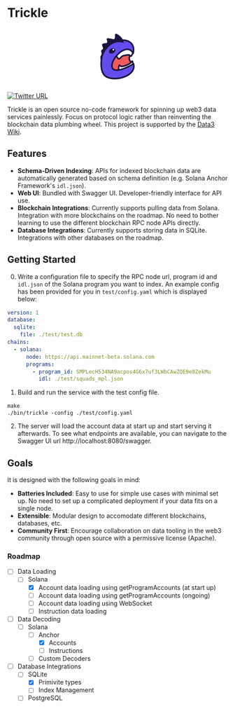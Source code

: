 # Trickle

<div align="center">
    <img width="128px" src="https://raw.githubusercontent.com/data3-wiki/static-assets/main/Trickle-Logo.png">
</div>

[![Twitter URL](https://img.shields.io/twitter/url/https/twitter.com/data3_wiki.svg?style=social&label=Follow%20%40Data3_Wiki)](https://twitter.com/data3_wiki)

Trickle is an open source no-code framework for spinning up web3 data services painlessly. Focus on protocol logic rather than reinventing the blockchain data plumbing wheel. This project is supported by the [Data3 Wiki](https://www.data3.wiki/).

## Features

- **Schema-Driven Indexing**: APIs for indexed blockchain data are automatically generated based on schema definition (e.g. Solana Anchor Framework's `idl.json`).
- **Web UI**: Bundled with Swagger UI. Developer-friendly interface for API use.
- **Blockchain Integrations**: Currently supports pulling data from Solana. Integration with more blockchains on the roadmap. No need to bother learning to use the different blockchain RPC node APIs directly.
- **Database Integrations**: Currently supports storing data in SQLite. Integrations with other databases on the roadmap.

## Getting Started

0. Write a configuration file to specify the RPC node url, program id and `idl.json` of the Solana program you want to index. An example config has been provided for you in `test/config.yaml` which is displayed below:

```yaml
version: 1
database:
  sqlite:
    file: ./test/test.db
chains:
  - solana:
      node: https://api.mainnet-beta.solana.com
      programs:
        - program_id: SMPLecH534NA9acpos4G6x7uf3LWbCAwZQE9e8ZekMu
          idl: ./test/squads_mpl.json
```

1. Build and run the service with the test config file.

```
make
./bin/trickle -config ./test/config.yaml
```

2. The server will load the account data at start up and start serving it afterwards. To see what endpoints are available, you can navigate to the Swagger UI url http://localhost:8080/swagger.

## Goals

It is designed with the following goals in mind:

- **Batteries Included**: Easy to use for simple use cases with minimal set up. No need to set up a complicated deployment if your data fits on a single node.
- **Extensible**: Modular design to accomodate different blockchains, databases, etc.
- **Community First**: Encourage collaboration on data tooling in the web3 community through open source with a permissive license (Apache).

### Roadmap

- [ ] Data Loading
    - [ ] Solana
        - [x] Account data loading using getProgramAccounts (at start up)
        - [ ] Account data loading using getProgramAccounts (ongoing)
        - [ ] Account data loading using WebSocket
        - [ ] Instruction data loading
- [ ] Data Decoding
    - [ ] Solana
        - [ ] Anchor
            - [x] Accounts
            - [ ] Instructions
        - [ ] Custom Decoders
- [ ] Database Integrations
    - [ ] SQLite
        - [x] Primivite types
        - [ ] Index Management
    - [ ] PostgreSQL